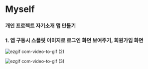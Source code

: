 # Myself

### 개인 프로젝트 자기소개 앱 만들기

### 1. 앱 구동시 스플릿 이미지로 로그인 화면 보여주기, 회원가입 화면

![ezgif com-video-to-gif (2)](https://github.com/4seokhyeon/Myself/assets/106301222/73edee34-44e3-4b7a-a097-c025668a941c)

![ezgif com-video-to-gif (3)](https://github.com/4seokhyeon/Myself/assets/106301222/b33561b4-b244-4bfe-be4f-c2ad8c297cdf)
